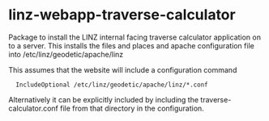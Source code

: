 linz-webapp-traverse-calculator
===============================

Package to install the LINZ internal facing traverse calculator 
application on to a server.
This installs the files and places and apache configuration file 
into /etc/linz/geodetic/apache/linz

This assumes that the website will include a configuration command

```
  IncludeOptional /etc/linz/geodetic/apache/linz/*.conf
```

Alternatively it can be explicitly included by including the traverse-calculator.conf
file from that directory in the configuration.
